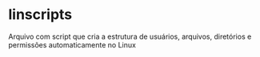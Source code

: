 # linscripts
Arquivo com script que cria a estrutura de usuários, arquivos, diretórios e permissões automaticamente no Linux 

